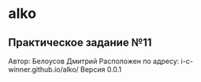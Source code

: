 # alko
## Практическое задание №11


Автор: Белоусов Дмитрий
Расположен по адресу: i-c-winner.github.io/alko/
Версия 0.0.1
